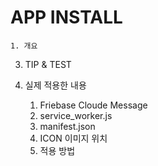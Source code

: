 # APP INSTALL
    1. 개요

3. TIP & TEST

4. 실제 적용한 내용
    1. Friebase Cloude Message
    2. service_worker.js
    3. manifest.json
    4. ICON 이미지 위치
    5. 적용 방법
